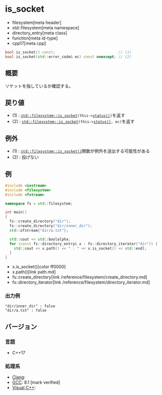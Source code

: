 # is_socket
* filesystem[meta header]
* std::filesystem[meta namespace]
* directory_entry[meta class]
* function[meta id-type]
* cpp17[meta cpp]

```cpp
bool is_socket() const;                             // (1)
bool is_socket(std::error_code& ec) const noexcept; // (2)
```

## 概要
ソケットを指しているか確認する。


## 戻り値
- (1) : [`std::filesystem::is_socket`](/reference/filesystem/is_socket.md)`(this->`[`status()`](status.md)`)`を返す
- (2) : [`std::filesystem::is_socket`](/reference/filesystem/is_socket.md)`(this->`[`status()`](status.md)`, ec)`を返す


## 例外
- (1) : [`std::filesystem::is_socket()`](/reference/filesystem/is_socket.md)関数が例外を送出する可能性がある
- (2) : 投げない


## 例
```cpp example
#include <iostream>
#include <filesystem>
#include <fstream>

namespace fs = std::filesystem;

int main()
{
  fs::create_directory("dir");
  fs::create_directory("dir/inner_dir");
  std::ofstream{"dir/a.txt"};

  std::cout << std::boolalpha;
  for (const fs::directory_entry& x : fs::directory_iterator("dir")) {
    std::cout << x.path() << " : " << x.is_socket() << std::endl;
  }
}
```
* x.is_socket()[color ff0000]
* x.path()[link path.md]
* fs::create_directory[link /reference/filesystem/create_directory.md]
* fs::directory_iterator[link /reference/filesystem/directory_iterator.md]

### 出力例
```
"dir/inner_dir" : false
"dir/a.txt" : false
```

## バージョン
### 言語
- C++17

### 処理系
- [Clang](/implementation.md#clang):
- [GCC](/implementation.md#gcc): 8.1 [mark verified]
- [Visual C++](/implementation.md#visual_cpp):

